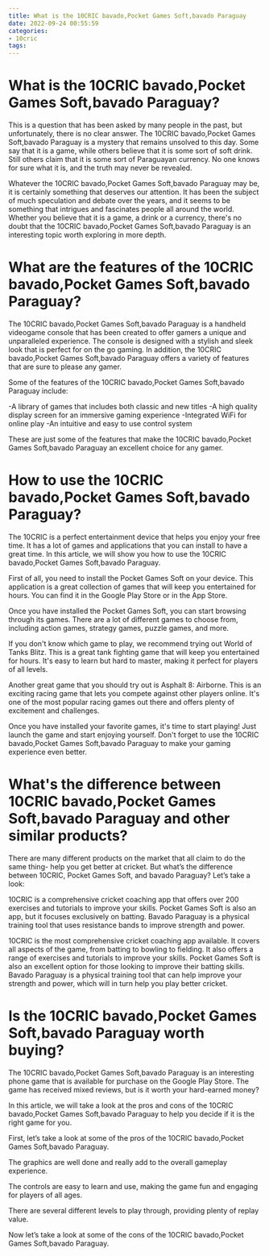 ```yaml
---
title: What is the 10CRIC bavado,Pocket Games Soft,bavado Paraguay
date: 2022-09-24 00:55:59
categories:
- 10cric
tags:
---
```



#  What is the 10CRIC bavado,Pocket Games Soft,bavado Paraguay?

This is a question that has been asked by many people in the past, but unfortunately, there is no clear answer. The 10CRIC bavado,Pocket Games Soft,bavado Paraguay is a mystery that remains unsolved to this day. Some say that it is a game, while others believe that it is some sort of soft drink. Still others claim that it is some sort of Paraguayan currency. No one knows for sure what it is, and the truth may never be revealed.

Whatever the 10CRIC bavado,Pocket Games Soft,bavado Paraguay may be, it is certainly something that deserves our attention. It has been the subject of much speculation and debate over the years, and it seems to be something that intrigues and fascinates people all around the world. Whether you believe that it is a game, a drink or a currency, there's no doubt that the 10CRIC bavado,Pocket Games Soft,bavado Paraguay is an interesting topic worth exploring in more depth.

#  What are the features of the 10CRIC bavado,Pocket Games Soft,bavado Paraguay?

The 10CRIC bavado,Pocket Games Soft,bavado Paraguay is a handheld videogame console that has been created to offer gamers a unique and unparalleled experience. The console is designed with a stylish and sleek look that is perfect for on the go gaming. In addition, the 10CRIC bavado,Pocket Games Soft,bavado Paraguay offers a variety of features that are sure to please any gamer.

Some of the features of the 10CRIC bavado,Pocket Games Soft,bavado Paraguay include:

-A library of games that includes both classic and new titles
-A high quality display screen for an immersive gaming experience
-Integrated WiFi for online play
-An intuitive and easy to use control system

These are just some of the features that make the 10CRIC bavado,Pocket Games Soft,bavado Paraguay an excellent choice for any gamer.

#  How to use the 10CRIC bavado,Pocket Games Soft,bavado Paraguay?

The 10CRIC is a perfect entertainment device that helps you enjoy your free time. It has a lot of games and applications that you can install to have a great time. In this article, we will show you how to use the 10CRIC bavado,Pocket Games Soft,bavado Paraguay.

First of all, you need to install the Pocket Games Soft on your device. This application is a great collection of games that will keep you entertained for hours. You can find it in the Google Play Store or in the App Store.

Once you have installed the Pocket Games Soft, you can start browsing through its games. There are a lot of different games to choose from, including action games, strategy games, puzzle games, and more.

If you don't know which game to play, we recommend trying out World of Tanks Blitz. This is a great tank fighting game that will keep you entertained for hours. It's easy to learn but hard to master, making it perfect for players of all levels.

Another great game that you should try out is Asphalt 8: Airborne. This is an exciting racing game that lets you compete against other players online. It's one of the most popular racing games out there and offers plenty of excitement and challenges.

Once you have installed your favorite games, it's time to start playing! Just launch the game and start enjoying yourself. Don't forget to use the 10CRIC bavado,Pocket Games Soft,bavado Paraguay to make your gaming experience even better.

#  What's the difference between 10CRIC bavado,Pocket Games Soft,bavado Paraguay and other similar products?

There are many different products on the market that all claim to do the same thing- help you get better at cricket. But what’s the difference between 10CRIC, Pocket Games Soft, and bavado Paraguay? Let’s take a look:

10CRIC is a comprehensive cricket coaching app that offers over 200 exercises and tutorials to improve your skills. Pocket Games Soft is also an app, but it focuses exclusively on batting. Bavado Paraguay is a physical training tool that uses resistance bands to improve strength and power.

10CRIC is the most comprehensive cricket coaching app available. It covers all aspects of the game, from batting to bowling to fielding. It also offers a range of exercises and tutorials to improve your skills. Pocket Games Soft is also an excellent option for those looking to improve their batting skills. Bavado Paraguay is a physical training tool that can help improve your strength and power, which will in turn help you play better cricket.

#  Is the 10CRIC bavado,Pocket Games Soft,bavado Paraguay worth buying?

The 10CRIC bavado,Pocket Games Soft,bavado Paraguay is an interesting phone game that is available for purchase on the Google Play Store. The game has received mixed reviews, but is it worth your hard-earned money?

In this article, we will take a look at the pros and cons of the 10CRIC bavado,Pocket Games Soft,bavado Paraguay to help you decide if it is the right game for you.

First, let’s take a look at some of the pros of the 10CRIC bavado,Pocket Games Soft,bavado Paraguay.

The graphics are well done and really add to the overall gameplay experience.

The controls are easy to learn and use, making the game fun and engaging for players of all ages.

There are several different levels to play through, providing plenty of replay value.

Now let’s take a look at some of the cons of the 10CRIC bavado,Pocket Games Soft,bavado Paraguay.